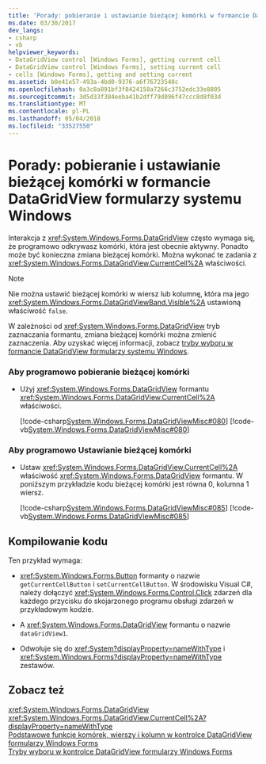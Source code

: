 ```yaml
---
title: 'Porady: pobieranie i ustawianie bieżącej komórki w formancie DataGridView formularzy systemu Windows'
ms.date: 03/30/2017
dev_langs:
- csharp
- vb
helpviewer_keywords:
- DataGridView control [Windows Forms], getting current cell
- DataGridView control [Windows Forms], setting current cell
- cells [Windows Forms], getting and setting current
ms.assetid: b0e41e57-493a-4bd0-9376-a6f76723540c
ms.openlocfilehash: 0a3c8a891bf3f8424158a7266c3752edc33e8805
ms.sourcegitcommit: 3d5d33f384eeba41b2dff79d096f47ccc8d8f03d
ms.translationtype: MT
ms.contentlocale: pl-PL
ms.lasthandoff: 05/04/2018
ms.locfileid: "33527550"
---
```

# <a name="how-to-get-and-set-the-current-cell-in-the-windows-forms-datagridview-control"></a>Porady: pobieranie i ustawianie bieżącej komórki w formancie DataGridView formularzy systemu Windows
Interakcja z <xref:System.Windows.Forms.DataGridView> często wymaga się, że programowo odkrywasz komórki, która jest obecnie aktywny. Ponadto może być konieczna zmiana bieżącej komórki. Można wykonać te zadania z <xref:System.Windows.Forms.DataGridView.CurrentCell%2A> właściwości.  
  
> [!NOTE]
>  Nie można ustawić bieżącej komórki w wiersz lub kolumnę, która ma jego <xref:System.Windows.Forms.DataGridViewBand.Visible%2A> ustawioną właściwość `false`.  
  
 W zależności od <xref:System.Windows.Forms.DataGridView> tryb zaznaczania formantu, zmiana bieżącej komórki można zmienić zaznaczenia. Aby uzyskać więcej informacji, zobacz [tryby wyboru w formancie DataGridView formularzy systemu Windows](../../../../docs/framework/winforms/controls/selection-modes-in-the-windows-forms-datagridview-control.md).  
  
### <a name="to-get-the-current-cell-programmatically"></a>Aby programowo pobieranie bieżącej komórki  
  
-   Użyj <xref:System.Windows.Forms.DataGridView> formantu <xref:System.Windows.Forms.DataGridView.CurrentCell%2A> właściwości.  
  
     [!code-csharp[System.Windows.Forms.DataGridViewMisc#080](../../../../samples/snippets/csharp/VS_Snippets_Winforms/System.Windows.Forms.DataGridViewMisc/CS/datagridviewmisc.cs#080)]
     [!code-vb[System.Windows.Forms.DataGridViewMisc#080](../../../../samples/snippets/visualbasic/VS_Snippets_Winforms/System.Windows.Forms.DataGridViewMisc/VB/datagridviewmisc.vb#080)]  
  
### <a name="to-set-the-current-cell-programmatically"></a>Aby programowo Ustawianie bieżącej komórki  
  
-   Ustaw <xref:System.Windows.Forms.DataGridView.CurrentCell%2A> właściwość <xref:System.Windows.Forms.DataGridView> formantu. W poniższym przykładzie kodu bieżącej komórki jest równa 0, kolumna 1 wiersz.  
  
     [!code-csharp[System.Windows.Forms.DataGridViewMisc#085](../../../../samples/snippets/csharp/VS_Snippets_Winforms/System.Windows.Forms.DataGridViewMisc/CS/datagridviewmisc.cs#085)]
     [!code-vb[System.Windows.Forms.DataGridViewMisc#085](../../../../samples/snippets/visualbasic/VS_Snippets_Winforms/System.Windows.Forms.DataGridViewMisc/VB/datagridviewmisc.vb#085)]  
  
## <a name="compiling-the-code"></a>Kompilowanie kodu  
 Ten przykład wymaga:  
  
-   <xref:System.Windows.Forms.Button> formanty o nazwie `getCurrentCellButton` i `setCurrentCellButton`. W środowisku Visual C#, należy dołączyć <xref:System.Windows.Forms.Control.Click> zdarzeń dla każdego przycisku do skojarzonego programu obsługi zdarzeń w przykładowym kodzie.  
  
-   A <xref:System.Windows.Forms.DataGridView> formantu o nazwie `dataGridView1`.  
  
-   Odwołuje się do <xref:System?displayProperty=nameWithType> i <xref:System.Windows.Forms?displayProperty=nameWithType> zestawów.  
  
## <a name="see-also"></a>Zobacz też  
 <xref:System.Windows.Forms.DataGridView>  
 <xref:System.Windows.Forms.DataGridView.CurrentCell%2A?displayProperty=nameWithType>  
 [Podstawowe funkcje komórek, wierszy i kolumn w kontrolce DataGridView formularzy Windows Forms](../../../../docs/framework/winforms/controls/basic-column-row-and-cell-features-wf-datagridview-control.md)  
 [Tryby wyboru w kontrolce DataGridView formularzy Windows Forms](../../../../docs/framework/winforms/controls/selection-modes-in-the-windows-forms-datagridview-control.md)
